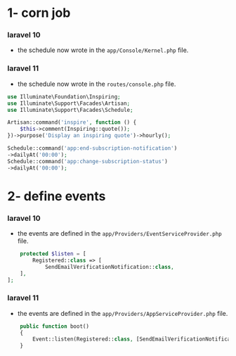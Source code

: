 # 1- corn job
### laravel 10
- the schedule now wrote in the `app/Console/Kernel.php` file.
### laravel 11
- the schedule now wrote in the `routes/console.php` file.
```php
use Illuminate\Foundation\Inspiring;
use Illuminate\Support\Facades\Artisan;
use Illuminate\Support\Facades\Schedule;

Artisan::command('inspire', function () {
    $this->comment(Inspiring::quote());
})->purpose('Display an inspiring quote')->hourly();

Schedule::command('app:end-subscription-notification')
->dailyAt('00:00');
Schedule::command('app:change-subscription-status')
->dailyAt('00:00');
```

# 2- define events
### laravel 10
- the events are defined in the `app/Providers/EventServiceProvider.php` file.
```php 
    protected $listen = [
        Registered::class => [
            SendEmailVerificationNotification::class,
    ],
];
```
### laravel 11
- the events are defined in the `app/Providers/AppServiceProvider.php` file.
```php
    public function boot()
    {
        Event::listen(Registered::class, [SendEmailVerificationNotification::class, 'handle']);
    }
```
